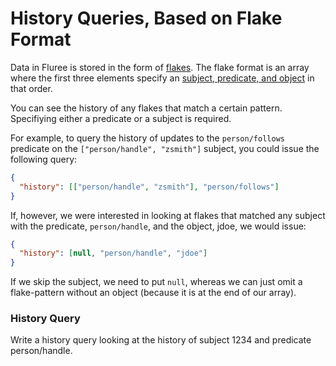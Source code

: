 # History Queries, Based on Flake Format

Data in Fluree is stored in the form of [flakes](/concepts/core-concepts/flakes.md). The flake format is an array where the first three elements specify an [subject, predicate, and object](/concepts/technical_overview.md#subject-predicate-object-model) in that order.

You can see the history of any flakes that match a certain pattern. Specifiying either a predicate or a subject is required.

For example, to query the history of updates to the `person/follows` predicate on the `["person/handle", "zsmith"]` subject, you could issue the following query:

```json
{
  "history": [["person/handle", "zsmith"], "person/follows"]
}
```

If, however, we were interested in looking at flakes that matched any subject with the predicate, `person/handle`, and the object, jdoe, we would issue:

```json
{
  "history": [null, "person/handle", "jdoe"]
}
```

If we skip the subject, we need to put `null`, whereas we can just omit a flake-pattern without an object (because it is at the end of our array).

<div class="challenge">
<h3>History Query</h3>
<p>Write a history query looking at the history of subject 1234 and predicate person/handle.</p>
</div>
